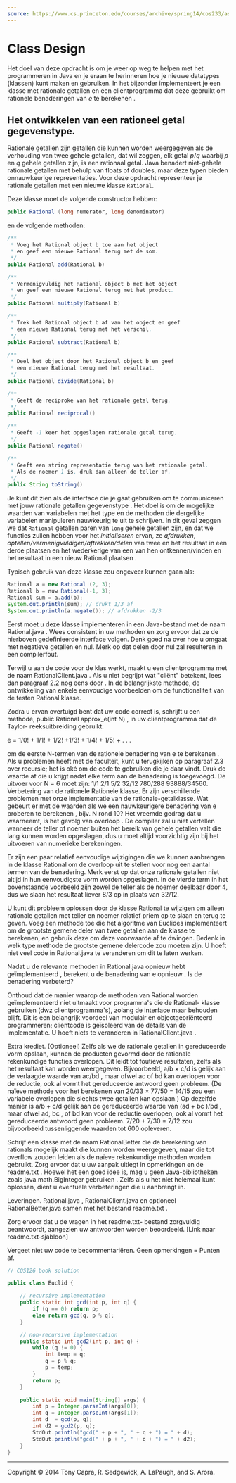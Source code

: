 ```yaml
---
source: https://www.cs.princeton.edu/courses/archive/spring14/cos233/assignments/rational/
---
```


# Class Design

Het doel van deze opdracht is om je weer op weg te helpen met het programmeren in Java en je eraan te herinneren hoe je nieuwe datatypes (klassen) kunt maken en gebruiken. In het bijzonder implementeert je een klasse met rationale getallen en een clientprogramma dat deze gebruikt om rationele benaderingen van $e$ te berekenen .

## Het ontwikkelen van een rationeel getal gegevenstype.

Rationale getallen zijn getallen die kunnen worden weergegeven als de verhouding van twee gehele getallen, dat wil zeggen, elk getal $p/q$ waarbij $p$ en $q$ gehele getallen zijn, is een rationaal getal. Java benadert niet-gehele rationale getallen met behulp van floats of doubles, maar deze typen bieden onnauwkeurige representaties. Voor deze opdracht representeer je rationale getallen met een nieuwe klasse `Rational`.

Deze klasse moet de volgende constructor hebben:

```java
public Rational (long numerator, long denominator)
```

en de volgende methoden:

```java
/**
 * Voeg het Rational object b toe aan het object
 * en geef een nieuwe Rational terug met de som.
 */
public Rational add(Rational b)

/**
 * Vermenigvuldig het Rational object b met het object
 * en geef een nieuwe Rational terug met het product.
 */
public Rational multiply(Rational b)

/**
 * Trek het Rational object b af van het object en geef
 * een nieuwe Rational terug met het verschil.
 */
public Rational subtract(Rational b)

/**
 * Deel het object door het Rational object b en geef
 * een nieuwe Rational terug met het resultaat.
 */
public Rational divide(Rational b)

/**
 * Geeft de reciproke van het rationale getal terug.
 */
public Rational reciprocal()

/**
 * Geeft -1 keer het opgeslagen rationale getal terug.
 */
public Rational negate()

/**
 * Geeft een string representatie terug van het rationale getal.
 * Als de noemer 1 is, druk dan alleen de teller af.
 */
public String toString()
```

Je kunt dit zien als de interface die je gaat gebruiken om te communiceren met jouw rationale getallen gegevenstype . Het doel is om de mogelijke waarden van variabelen met het type en de methoden die dergelijke variabelen manipuleren nauwkeurig te uit te schrijven. In dit geval zeggen we dat `Rational` getallen paren van `long` gehele getallen zijn, en dat we functies zullen hebben voor het *initialiseren* ervan, ze *afdrukken*, *optellen/vermenigvuldigen/aftrekken/delen* van twee en het resultaat in een derde plaatsen en het wederkerige van een van hen ontkennen/vinden en het resultaat in een nieuw Rational plaatsen .

Typisch gebruik van deze klasse zou ongeveer kunnen gaan als:

```java
Rational a = new Rational (2, 3);
Rational b = nuw Rational(-1, 3);
Rational sum = a.add(b);
System.out.println(sum); // drukt 1/3 af
System.out.println(a.negate()); // afdrukken -2/3
```

Eerst moet u deze klasse implementeren in een Java-bestand met de naam Rational.java . Wees consistent in uw methoden en zorg ervoor dat ze de hierboven gedefinieerde interface volgen. Denk goed na over hoe u omgaat met negatieve getallen en nul. Merk op dat delen door nul zal resulteren in een compilerfout.

Terwijl u aan de code voor de klas werkt, maakt u een clientprogramma met de naam RationalClient.java . Als u niet begrijpt wat "cliënt" betekent, lees dan paragraaf 2.2 nog eens door . In de belangrijkste methode, de ontwikkeling van enkele eenvoudige voorbeelden om de functionaliteit van de testen Rational klasse.

Zodra u ervan overtuigd bent dat uw code correct is, schrijft u een methode, public Rational approx_e(int N) , in uw clientprogramma dat de Taylor- reeksuitbreiding gebruikt:


e = 1/0! + 1/1! + 1/2! +1/3! + 1/4! + 1/5! + . . .

om de eerste N-termen van de rationele benadering van e te berekenen . Als u problemen heeft met de faculteit, kunt u terugkijken op paragraaf 2.3 over recursie; het is oké om de code te gebruiken die je daar vindt. Druk de waarde af die u krijgt nadat elke term aan de benadering is toegevoegd. De uitvoer voor N = 6 moet zijn:
1/1 2/1 5/2 32/12 780/288 93888/34560.
Verbetering van de rationele Rationele klasse.   Er zijn verschillende problemen met onze implementatie van de rationale-getalklasse. Wat gebeurt er met de waarden als we een nauwkeurigere benadering van e proberen te berekenen , bijv. N rond 10? Het vreemde gedrag dat u waarneemt, is het gevolg van overloop . De compiler zal u niet vertellen wanneer de teller of noemer buiten het bereik van gehele getallen valt die lang kunnen worden opgeslagen, dus u moet altijd voorzichtig zijn bij het uitvoeren van numerieke berekeningen.

Er zijn een paar relatief eenvoudige wijzigingen die we kunnen aanbrengen in de klasse Rational om de overloop uit te stellen voor nog een aantal termen van de benadering. Merk eerst op dat onze rationale getallen niet altijd in hun eenvoudigste vorm worden opgeslagen. In de vierde term in het bovenstaande voorbeeld zijn zowel de teller als de noemer deelbaar door 4, dus we slaan het resultaat liever 8/3 op in plaats van 32/12.

U kunt dit probleem oplossen door de klasse Rational te wijzigen om alleen rationale getallen met teller en noemer relatief priem op te slaan en terug te geven. Voeg een methode toe die het algoritme van Euclides implementeert om de grootste gemene deler van twee getallen aan de klasse te berekenen, en gebruik deze om deze voorwaarde af te dwingen. Bedenk in welk type methode de grootste gemene delercode zou moeten zijn. U hoeft niet veel code in Rational.java te veranderen om dit te laten werken.

Nadat u de relevante methoden in Rational.java opnieuw hebt geïmplementeerd , berekent u de benadering van e opnieuw . Is de benadering verbeterd?

Onthoud dat de manier waarop de methoden van Rational worden geïmplementeerd niet uitmaakt voor programma's die de Rational- klasse gebruiken (dwz clientprogramma's), zolang de interface maar behouden blijft. Dit is een belangrijk voordeel van modulair en objectgeoriënteerd programmeren; clientcode is geïsoleerd van de details van de implementatie. U hoeft niets te veranderen in RationalClient.java .

Extra krediet. (Optioneel)   Zelfs als we de rationale getallen in gereduceerde vorm opslaan, kunnen de producten gevormd door de rationale rekenkundige functies overlopen. Dit leidt tot foutieve resultaten, zelfs als het resultaat kan worden weergegeven. Bijvoorbeeld, a/b × c/d is gelijk aan de verlaagde waarde van ac/bd , maar ofwel ac of bd kan overlopen voor de reductie, ook al vormt het gereduceerde antwoord geen probleem. (De naïeve methode voor het berekenen van 20/33 × 77/50 = 14/15 zou een variabele overlopen die slechts twee getallen kan opslaan.) Op dezelfde manier is a/b + c/d gelijk aan de gereduceerde waarde van (ad + bc )/bd , maar ofwel ad, bc , of bd kan voor de reductie overlopen, ook al vormt het gereduceerde antwoord geen probleem. 7/20 + 7/30 = 7/12 zou bijvoorbeeld tussenliggende waarden tot 600 opleveren.

Schrijf een klasse met de naam RationalBetter die de berekening van rationals mogelijk maakt die kunnen worden weergegeven, maar die tot overflow zouden leiden als de naïeve rekenkundige methoden worden gebruikt. Zorg ervoor dat u uw aanpak uitlegt in opmerkingen en de readme.txt . Hoewel het een goed idee is, mag u geen Java-bibliotheken zoals java.math.BigInteger gebruiken . Zelfs als u het niet helemaal kunt oplossen, dient u eventuele verbeteringen die u aanbrengt in.

Leveringen.   Rational.java , RationalClient.java en optioneel RationalBetter.java samen met het bestand readme.txt .

Zorg ervoor dat u de vragen in het readme.txt- bestand zorgvuldig beantwoordt, aangezien uw antwoorden worden beoordeeld. [Link naar readme.txt-sjabloon]

Vergeet niet uw code te becommentariëren. Geen opmerkingen = Punten af.

```java
// COS126 book solution

public class Euclid {

    // recursive implementation
    public static int gcd(int p, int q) {
        if (q == 0) return p;
        else return gcd(q, p % q);
    }

    // non-recursive implementation
    public static int gcd2(int p, int q) {
        while (q != 0) {
            int temp = q;
            q = p % q;
            p = temp;
        }
        return p;
    }

    public static void main(String[] args) {
        int p = Integer.parseInt(args[0]);
        int q = Integer.parseInt(args[1]);
        int d  = gcd(p, q);
        int d2 = gcd2(p, q);
        StdOut.println("gcd(" + p + ", " + q + ") = " + d);
        StdOut.println("gcd(" + p + ", " + q + ") = " + d2);
    }
}
```

---
Copyright © 2014 Tony Capra, R. Sedgewick, A. LaPaugh, and S. Arora.